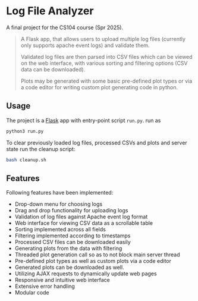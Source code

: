 # Log File Analyzer

A final project for the CS104 course (Spr 2025).

> A Flask app, that allows users to upload multiple log files (currently only supports apache event logs) and validate them.
> 
> Validated log files are then parsed into CSV files which can be viewed on the web interface, with various sorting and filtering options (CSV data can be downloaded).
> 
> Plots may be generated with some basic pre-defined plot types or via a code editor for writing custom plot generating code in python.

## Usage

The project is a [Flask](https://flask.palletsprojects.com/en/stable/) app with entry-point script `run.py`. run as

```bash
python3 run.py
```

To clear previously loaded log files, processed CSVs and plots and server state run the cleanup script:

```bash
bash cleanup.sh
```

## Features
Following features have been implemented:
- Drop-down menu for choosing logs
- Drag and drop functionality for uploading logs
- Validation of log files against Apache event log format
- Web interface for viewing CSV data as a scrollable table
- Sorting implemented across all fields
- Filtering implemented according to timestamps
- Processed CSV files can be downloaded easily
- Generating plots from the data with filtering
- Threaded plot generation call so as to not block main server thread
- Pre-defined plot types as well as custom plots via a code editor
- Generated plots can be downloaded as well.
- Utilizing AJAX requests to dynamically update web pages
- Responsive and intuitive web interface
- Extensive error handling
- Modular code